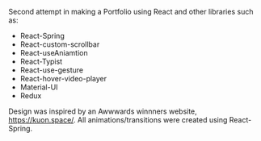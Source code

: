 Second attempt in making a Portfolio using React and other libraries such as: 
- React-Spring
- React-custom-scrollbar
- React-useAniamtion
- React-Typist
- React-use-gesture
- React-hover-video-player
- Material-UI
- Redux

Design was inspired by an Awwwards winnners website, https://kuon.space/. All animations/transitions were created using React-Spring.
